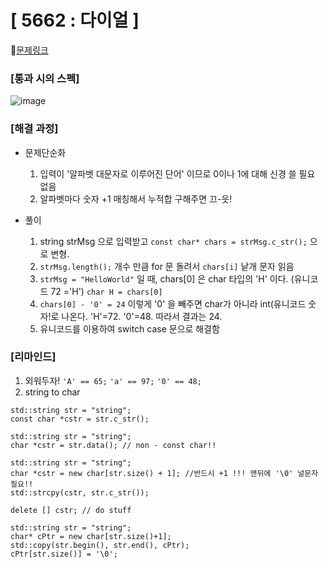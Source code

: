 #  [ 5662 : 다이얼 ]

🔗[문제링크](https://www.acmicpc.net/problem/5662)



###  **[통과 시의 스펙]**
![image](https://github.com/user-attachments/assets/de7c28c9-be35-41e5-bf10-9e24c9017ed6)


### **[해결 과정]**

- 문제단순화
  1. 입력이 '알파벳 대문자로 이루어진 단어' 이므로 0이나 1에 대해 신경 쓸 필요 없음
  2. 알파벳마다 숫자 +1 매칭해서 누적합 구해주면 끄-읏!

 


- 풀이
  1. string strMsg 으로 입력받고 ```const char* chars = strMsg.c_str();``` 으로 변형.
  2. ```strMsg.length();``` 개수 만큼 for 문 돌려서 ```chars[i]``` 낱개 문자 읽음
  3. ```strMsg = "HelloWorld"``` 일 때,  chars[0] 은 char 타입의 'H' 이다. (유니코드 72 ='H')  ```char H = chars[0]```
  4. ```chars[0] - '0' = 24``` 이렇게 '0' 을 빼주면 char가 아니라 int(유니코드 숫자!로 나온다. 'H'=72. '0'=48. 따라서 결과는 24.
  5. 유니코드를 이용하여 switch case 문으로 해결함



###  **[리마인드]** 
1. 외워두자!
   ```'A' == 65;``` 
   ```'a' == 97;``` 
   ```'0' == 48;``` 
2. string to char 
```
std::string str = "string";
const char *cstr = str.c_str();
```

```
std::string str = "string";
char *cstr = str.data(); // non - const char!!
```

```
std::string str = "string";
char *cstr = new char[str.size() + 1]; //반드시 +1 !!! 맨뒤에 '\0' 널문자 필요!! 
std::strcpy(cstr, str.c_str());

delete [] cstr; // do stuff
```

```
std::string str = "string";
char* cPtr = new char[str.size()+1];
std::copy(str.begin(), str.end(), cPtr);
cPtr[str.size()] = '\0';
```
